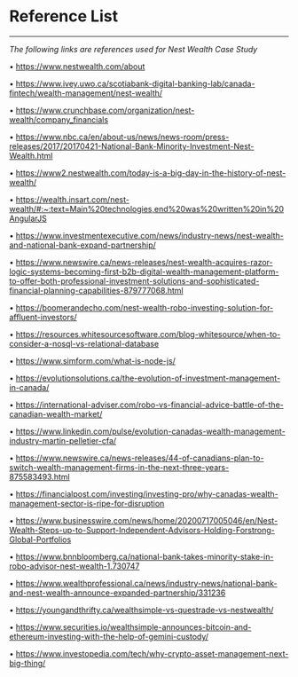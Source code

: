 # Reference List
---

*The following links are references used for Nest Wealth Case Study*

•	https://www.nestwealth.com/about

•	https://www.ivey.uwo.ca/scotiabank-digital-banking-lab/canada-fintech/wealth-management/nest-wealth/

•	https://www.crunchbase.com/organization/nest-wealth/company_financials

•	https://www.nbc.ca/en/about-us/news/news-room/press-releases/2017/20170421-National-Bank-Minority-Investment-Nest-Wealth.html

•	https://www2.nestwealth.com/today-is-a-big-day-in-the-history-of-nest-wealth/

•	https://wealth.insart.com/nest-wealth/#:~:text=Main%20technologies,end%20was%20written%20in%20AngularJS

•	https://www.investmentexecutive.com/news/industry-news/nest-wealth-and-national-bank-expand-partnership/

•	https://www.newswire.ca/news-releases/nest-wealth-acquires-razor-logic-systems-becoming-first-b2b-digital-wealth-management-platform-to-offer-both-professional-investment-solutions-and-sophisticated-financial-planning-capabilities-879777068.html

•	https://boomerandecho.com/nest-wealth-robo-investing-solution-for-affluent-investors/

•	https://resources.whitesourcesoftware.com/blog-whitesource/when-to-consider-a-nosql-vs-relational-database

•	https://www.simform.com/what-is-node-js/

•	https://evolutionsolutions.ca/the-evolution-of-investment-management-in-canada/

•	https://international-adviser.com/robo-vs-financial-advice-battle-of-the-canadian-wealth-market/

•	https://www.linkedin.com/pulse/evolution-canadas-wealth-management-industry-martin-pelletier-cfa/

•	https://www.newswire.ca/news-releases/44-of-canadians-plan-to-switch-wealth-management-firms-in-the-next-three-years-875583493.html

•	https://financialpost.com/investing/investing-pro/why-canadas-wealth-management-sector-is-ripe-for-disruption

•	https://www.businesswire.com/news/home/20200717005046/en/Nest-Wealth-Steps-up-to-Support-Independent-Advisors-Holding-Forstrong-Global-Portfolios

•	https://www.bnnbloomberg.ca/national-bank-takes-minority-stake-in-robo-advisor-nest-wealth-1.730747

•	https://www.wealthprofessional.ca/news/industry-news/national-bank-and-nest-wealth-announce-expanded-partnership/331236

•	https://youngandthrifty.ca/wealthsimple-vs-questrade-vs-nestwealth/

•	https://www.securities.io/wealthsimple-announces-bitcoin-and-ethereum-investing-with-the-help-of-gemini-custody/

•	https://www.investopedia.com/tech/why-crypto-asset-management-next-big-thing/


